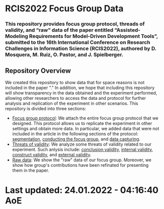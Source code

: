 # RCIS2022 Focus Group Data

### This repository provides focus group protocol, threads of validity, and “raw” data of the paper entitled “Assisted-Modeling Requirements for Model-Driven Development Tools”, submitted to the 16th International Conference on Research Challenges in Information Science (RCIS2022), authored by D. Mosquera, M. Ruiz, O. Pastor, and J. Spielberger.

## Repository Overview
We created this repository to show data that for space reasons is not included in the paper "." In addition, we hope that including this repository will show transparency in the data obtained and the experiment performed, allowing other researchers to access the data and protocol for further analysis and replication of the experiment in other scenarios. This repository is divided into three sections: 
* [Focus group protocol](https://github.com/DavidMosquera/RCIS2022-Focus-Group-Data/tree/main/protocol): We attach the entire focus group protocol that we designed. This protocol allows us to replicate the experiment in other settings and obtain more data. In particular, we added data that were not included in the article in the following sections of the protocol: [segmentation](https://github.com/DavidMosquera/RCIS2022-Focus-Group-Data/tree/main/protocol#segmentation), [conducting the focus group](https://github.com/DavidMosquera/RCIS2022-Focus-Group-Data/tree/main/protocol#conducting-the-focus-group), and [data capturing](https://github.com/DavidMosquera/RCIS2022-Focus-Group-Data/tree/main/protocol#data-capturing). 
* [Threats of validity](https://github.com/DavidMosquera/RCIS2022-Focus-Group-Data/tree/main/threats-of-validity): We analyze some threats of validity related to our experiment. Such anlysis include: [conclusion validity](https://github.com/DavidMosquera/RCIS2022-Focus-Group-Data/tree/main/threats-of-validity#conclusion-validity), [internal validity](https://github.com/DavidMosquera/RCIS2022-Focus-Group-Data/tree/main/threats-of-validity#internal-validity), [construct validity](https://github.com/DavidMosquera/RCIS2022-Focus-Group-Data/tree/main/threats-of-validity#internal-validity), and [external validity](https://github.com/DavidMosquera/RCIS2022-Focus-Group-Data/tree/main/threats-of-validity#internal-validity). 
* [Raw data](https://github.com/DavidMosquera/RCIS2022-Focus-Group-Data/tree/main/raw-data): We show the "raw" data of our focus group. Moreover, we show how group's contributions have been refinated for presenting them in the paper. 

# Last updated: 24.01.2022 - 04:16:40 AoE
